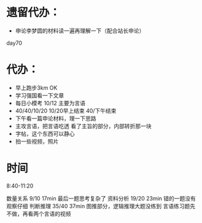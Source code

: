 # 遗留代办：
+ 申论李梦圆的材料读一遍再理解一下（配合站长申论）

day70
# 代办：
+ 早上跑步3km OK
+ 学习强国看一下文章  
+ 每日小模考   10/12 主要为言语
+ 40/40/10/20    10/20早上结束  40/下午结束
+ 下午看一篇申论材料，理一下思路   
+ 主攻言语，把言语吃透  看了主旨的部分，内部转折那一块
+ 字帖，这个东西可以静心 
+ 拍一些视频，照片

# 时间
8:40-11:20

数量关系 9/10 17min  最后一题思考复杂了
资料分析 19/20 23min  错的一题没有观察仔细
判断推理 35/40 37min 图推部分，逻辑推理大题没练到
言语练习题先不做，再看两个言语的视频